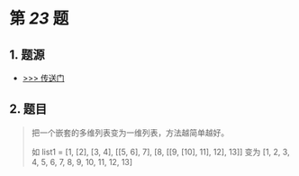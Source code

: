 # 第 *23* 题

## 1. 题源

- <a href="https://fishc.com.cn/thread-85422-1-1.html" target="_blank">>>> 传送门</a>

## 2. 题目

> 把一个嵌套的多维列表变为一维列表，方法越简单越好。
> 
> 如 list1 = [1, [2], [3, 4], [[5, 6], 7], [8, [[9, [10], 11], 12], 13]]
> 变为 [1, 2, 3, 4, 5, 6, 7, 8, 9, 10, 11, 12, 13]
